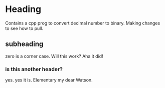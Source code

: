 # Heading

Contains a cpp prog to convert decimal number to binary. Making changes to see how to pull.

## subheading
zero is a corner case. Will this work? Aha it did!

### is this another header?
yes. yes it is.
Elementary my dear Watson.